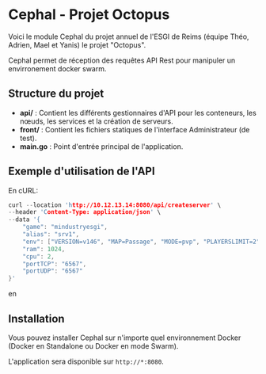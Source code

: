 # Cephal - Projet Octopus

Voici le module Cephal du projet annuel de l'ESGI de Reims (équipe Théo, Adrien, Mael et Yanis) le projet "Octopus".

Cephal permet de réception des requêtes API Rest pour manipuler un envirronement docker swarm.


## Structure du projet

-   **api/** : Contient les différents gestionnaires d'API pour les conteneurs, les nœuds, les services et la création de serveurs.
-   **front/** : Contient les fichiers statiques de l'interface Administrateur (de test).
-   **main.go** : Point d'entrée principal de l'application.

## Exemple d'utilisation de l'API

En cURL:
```c
curl --location 'http://10.12.13.14:8080/api/createserver' \
--header 'Content-Type: application/json' \
--data '{
    "game": "mindustryesgi",
    "alias": "srv1",
    "env": ["VERSION=v146", "MAP=Passage", "MODE=pvp", "PLAYERSLIMIT=2"],
    "ram": 1024,
    "cpu": 2,
    "portTCP": "6567",
	"portUDP": "6567"
}'
```

en
 
## Installation

Vous pouvez installer Cephal sur n'importe quel environnement Docker (Docker en Standalone ou Docker en mode Swarm).

L'application sera disponible sur `http://*:8080`.

